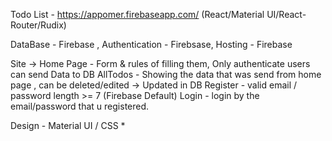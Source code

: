 Todo List  - https://appomer.firebaseapp.com/ (React/Material UI/React-Router/Rudix)


DataBase - Firebase ,
Authentication - Firebsase,
Hosting - Firebase



Site -> 
Home Page - Form & rules of filling them, Only authenticate users can send Data to DB
AllTodos - Showing the data that was send from home page , can be deleted/edited -> Updated in DB
Register - valid email / password length >= 7 (Firebase Default) 
Login - login by the email/password that u registered.



Design - Material UI / CSS 
*
